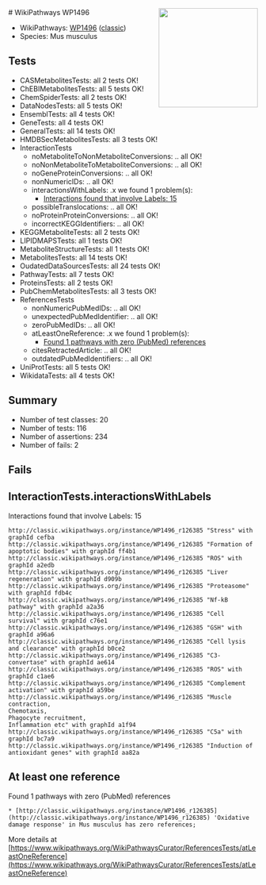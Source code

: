 <img style="float: right; width: 200px" src="https://upload.wikimedia.org/wikipedia/commons/thumb/8/83/Wplogo_with_text_500.png/640px-Wplogo_with_text_500.png" />
# WikiPathways WP1496

* WikiPathways: [WP1496](https://wikipathways.org/pathways/WP1496) ([classic](https://classic.wikipathways.org/instance/WP1496))
* Species: Mus musculus
## Tests
* CASMetabolitesTests: all 2 tests OK!
* ChEBIMetabolitesTests: all 5 tests OK!
* ChemSpiderTests: all 2 tests OK!
* DataNodesTests: all 5 tests OK!
* EnsemblTests: all 4 tests OK!
* GeneTests: all 4 tests OK!
* GeneralTests: all 14 tests OK!
* HMDBSecMetabolitesTests: all 3 tests OK!
* InteractionTests
    * noMetaboliteToNonMetaboliteConversions: .. all OK!
    * noNonMetaboliteToMetaboliteConversions: .. all OK!
    * noGeneProteinConversions: .. all OK!
    * nonNumericIDs: .. all OK!
    * interactionsWithLabels: .x we found 1 problem(s):
        * [Interactions found that involve Labels: 15](#fe97a8bd)
    * possibleTranslocations: .. all OK!
    * noProteinProteinConversions: .. all OK!
    * incorrectKEGGIdentifiers: .. all OK!
* KEGGMetaboliteTests: all 2 tests OK!
* LIPIDMAPSTests: all 1 tests OK!
* MetaboliteStructureTests: all 1 tests OK!
* MetabolitesTests: all 14 tests OK!
* OudatedDataSourcesTests: all 24 tests OK!
* PathwayTests: all 7 tests OK!
* ProteinsTests: all 2 tests OK!
* PubChemMetabolitesTests: all 3 tests OK!
* ReferencesTests
    * nonNumericPubMedIDs: .. all OK!
    * unexpectedPubMedIdentifier: .. all OK!
    * zeroPubMedIDs: .. all OK!
    * atLeastOneReference: .x we found 1 problem(s):
        * [Found 1 pathways with zero (PubMed) references](#d0a459f0)
    * citesRetractedArticle: .. all OK!
    * outdatedPubMedIdentifiers: .. all OK!
* UniProtTests: all 5 tests OK!
* WikidataTests: all 4 tests OK!


## Summary

* Number of test classes: 20
* Number of tests: 116
* Number of assertions: 234
* Number of fails: 2

## Fails

<a name="fe97a8bd" />

## InteractionTests.interactionsWithLabels

Interactions found that involve Labels: 15
```
http://classic.wikipathways.org/instance/WP1496_r126385 "Stress" with graphId cefba
http://classic.wikipathways.org/instance/WP1496_r126385 "Formation of apoptotic bodies" with graphId ff4b1
http://classic.wikipathways.org/instance/WP1496_r126385 "ROS" with graphId a2edb
http://classic.wikipathways.org/instance/WP1496_r126385 "Liver regeneration" with graphId d909b
http://classic.wikipathways.org/instance/WP1496_r126385 "Proteasome" with graphId fdb4c
http://classic.wikipathways.org/instance/WP1496_r126385 "Nf-kB pathway" with graphId a2a36
http://classic.wikipathways.org/instance/WP1496_r126385 "Cell survival" with graphId c76e1
http://classic.wikipathways.org/instance/WP1496_r126385 "GSH" with graphId a96a6
http://classic.wikipathways.org/instance/WP1496_r126385 "Cell lysis and clearance" with graphId b0ce2
http://classic.wikipathways.org/instance/WP1496_r126385 "C3-convertase" with graphId ae614
http://classic.wikipathways.org/instance/WP1496_r126385 "ROS" with graphId c1ae6
http://classic.wikipathways.org/instance/WP1496_r126385 "Complement activation" with graphId a59be
http://classic.wikipathways.org/instance/WP1496_r126385 "Muscle contraction,
Chemotaxis,
Phagocyte recruitment,
Inflammation etc" with graphId a1f94
http://classic.wikipathways.org/instance/WP1496_r126385 "C5a" with graphId bc7a9
http://classic.wikipathways.org/instance/WP1496_r126385 "Induction of antioxidant genes" with graphId aa82a
```

<a name="d0a459f0" />

## At least one reference

Found 1 pathways with zero (PubMed) references
```
* [http://classic.wikipathways.org/instance/WP1496_r126385](http://classic.wikipathways.org/instance/WP1496_r126385) 'Oxidative damage response' in Mus musculus has zero references; 
```

More details at [https://www.wikipathways.org/WikiPathwaysCurator/ReferencesTests/atLeastOneReference](https://www.wikipathways.org/WikiPathwaysCurator/ReferencesTests/atLeastOneReference)


